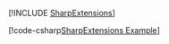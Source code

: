 [!INCLUDE [SharpExtensions](../../../examples/SharpExtensions/README.md)]

[!code-csharp[SharpExtensions Example](../../../examples/SharpExtensions/SharpExtensions.cs)]